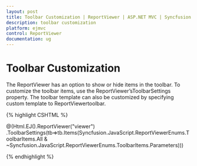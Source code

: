 ```yaml
---
layout: post
title: Toolbar Customization | ReportViewer | ASP.NET MVC | Syncfusion
description: toolbar customization
platform: ejmvc
control: ReportViewer
documentation: ug
---
```


# Toolbar Customization

The ReportViewer has an option to show or hide items in the toolbar. To customize the toolbar items, use the ReportViewer’sToolbarSettings property. The toolbar template can also be customized by specifying custom template to ReportViewertoolbar.

{% highlight CSHTML %}

@(Html.EJ().ReportViewer("viewer")
.ToolbarSettings(tb=>tb.Items(Syncfusion.JavaScript.ReportViewerEnums.ToolbarItems.All & ~Syncfusion.JavaScript.ReportViewerEnums.ToolbarItems.Parameters)))

{% endhighlight %}